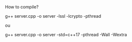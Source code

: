 How to compile?

g++ server.cpp -o server -lssl -lcrypto -pthread

ou

g++ server.cpp -o server -std=c++17 -pthread -Wall -Wextra

